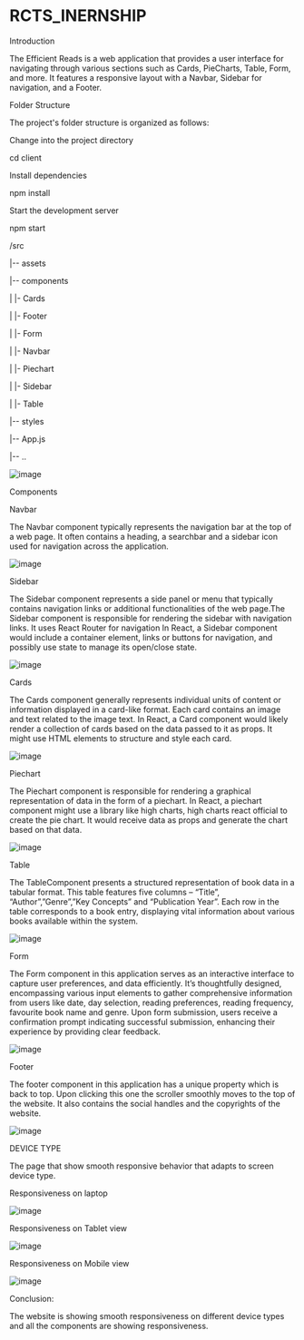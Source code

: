 # RCTS_INERNSHIP

Introduction

The Efficient Reads is a web application that provides a user interface for navigating through various sections such as Cards, PieCharts, Table, Form, and more. It features a responsive layout with a Navbar, Sidebar for navigation, and a Footer.

 Folder Structure

The project's folder structure is organized as follows:

Change into the project directory

cd client 

Install dependencies

npm install

Start the development server

npm start


/src

|-- assets

|-- components

|  |- Cards

|  |- Footer

|  |- Form

|  |- Navbar

|  |- Piechart

|  |- Sidebar

|  |- Table

|-- styles

|-- App.js

|-- ..


![image](https://github.com/SOWJANYATILLAPUDI/Responsive_Webpage/assets/104555675/e7b00a24-5b8c-47b7-b4fa-67582fa832cf)

Components

Navbar

The Navbar component typically represents the navigation bar at the top of a web page. It often contains a heading, a searchbar and a sidebar icon used for navigation across the application.

![image](https://github.com/SOWJANYATILLAPUDI/RCTS_INERNSHIP/assets/104555675/d01c2438-9355-4b92-8ea5-aee4b1177fab)


Sidebar

The Sidebar component represents a side panel or menu that typically contains navigation links or additional functionalities of the web page.The Sidebar component is responsible for rendering the sidebar with navigation links. It uses React Router for navigation In React, a Sidebar component would include a container element, links or buttons for navigation, and possibly use state to manage its open/close state. 

![image](https://github.com/SOWJANYATILLAPUDI/RCTS_INERNSHIP/assets/104555675/f7b54539-7d81-470c-901e-c60c11e514bc)




Cards

The Cards component generally represents individual units of content or information displayed in a card-like format. Each card contains an image and text related to the image text.  In React, a Card component would likely render a collection of cards based on the data passed to it as props. It might use HTML elements to structure and style each card.

![image](https://github.com/SOWJANYATILLAPUDI/RCTS_INERNSHIP/assets/104555675/2aaa73b8-566b-4227-9a37-85122d22cd3e)



Piechart

The Piechart component is responsible for rendering a graphical representation of data in the form of a piechart.  In React, a piechart component might use a library like high charts, high charts react official to create the pie chart.  It would receive data as props and generate the chart based on that data.

![image](https://github.com/SOWJANYATILLAPUDI/RCTS_INERNSHIP/assets/104555675/00b7ee9a-8b76-4ddd-acac-25a2b63ed401)



Table

The TableComponent presents a structured representation of book data in a tabular format.  This table features five columns – “Title”, “Author”,”Genre”,”Key Concepts” and “Publication Year”.  Each row in the table corresponds to a book entry, displaying vital information about various books available within the system.

![image](https://github.com/SOWJANYATILLAPUDI/RCTS_INERNSHIP/assets/104555675/9aa416f9-ed7a-4ac9-9cd2-13a60370ea60)


Form 

The Form component in this application serves as an interactive interface to capture user preferences, and data efficiently.  It’s thoughtfully designed, encompassing various input elements to gather comprehensive information from users like date, day selection, reading preferences, reading frequency, favourite book name and genre.  Upon form submission, users receive a confirmation prompt indicating successful submission, enhancing their experience by providing clear feedback.

![image](https://github.com/SOWJANYATILLAPUDI/RCTS_INERNSHIP/assets/104555675/ad5f428e-95ed-4410-a0fc-13c2cab521bb)


Footer

The footer component in this application has a unique property which is back to top.  Upon clicking this one the scroller smoothly moves to the top of the website.  It also contains the social handles and the copyrights of the website.

![image](https://github.com/SOWJANYATILLAPUDI/RCTS_INERNSHIP/assets/104555675/cfe6caea-eab3-4c7a-a67e-b8ecc8672daf)

 

DEVICE TYPE

The page that show smooth responsive behavior that adapts to screen device type.


Responsiveness on laptop

![image](https://github.com/SOWJANYATILLAPUDI/Responsive_Webpage/assets/104555675/d4f86f92-500a-46d7-bea2-67dbd047ffe7)

Responsiveness on Tablet view

![image](https://github.com/SOWJANYATILLAPUDI/Responsive_Webpage/assets/104555675/453a44a2-2df2-4874-9dee-a528f0c4a735)

Responsiveness on Mobile view

![image](https://github.com/SOWJANYATILLAPUDI/Responsive_Webpage/assets/104555675/8e53c21e-ff81-4d3f-a2a2-117959faf63b)

Conclusion:

The website is showing smooth responsiveness on different device types and all the components are showing responsiveness.


